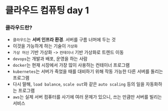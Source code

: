 # 클라우드 컴퓨팅 day 1

### 클라우드란?

- `클라우드`는 **서버 인프라 환경**. 서버를 구름 너머에 두는 것
- 이것을 가능하게 하는 기술이 `가상화`
- `가상 머신` 기반 가상화 -> `컨테이너` 기반 가상화로 트렌드 이동
- `devops`는 개발과 배포, 운영을 하는 사람
- `docker`는 현재 시장에서 가장 많이 사용하는 컨테이너 프로그램
- `kubernetes`는 서버가 죽었을 때를 대비하기 위해 작동 가능한 다른 서버를 돌리는 프로그램
- 다시 말해, `load balance`, `scale out`와 같은 `auto scaling` 등의 일을 자동화하는 프로그램
- `aws`는 실제 서버 컴퓨터를 사기에 여러 문제가 있으니, 쓰는 만큼만 서버를 빌리는 서비스
